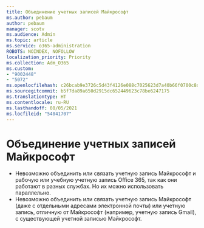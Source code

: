 ```yaml
---
title: Объединение учетных записей Майкрософт
ms.author: pebaum
author: pebaum
manager: scotv
ms.audience: Admin
ms.topic: article
ms.service: o365-administration
ROBOTS: NOINDEX, NOFOLLOW
localization_priority: Priority
ms.collection: Adm_O365
ms.custom:
- "9002448"
- "5072"
ms.openlocfilehash: c26bcab9e3726c5d43f4126e088c7025623d7a40b66f0700c8d5e7edf1261986
ms.sourcegitcommit: b5f7da89a650d2915dc652449623c78be6247175
ms.translationtype: HT
ms.contentlocale: ru-RU
ms.lasthandoff: 08/05/2021
ms.locfileid: "54041707"
---
```

# <a name="merge-microsoft-accounts"></a>Объединение учетных записей Майкрософт

- Невозможно объединить или связать учетную запись Майкрософт и рабочую или учебную учетную запись Office 365, так как они работают в разных службах. Но их можно использовать параллельно.
- Невозможно объединить или связать учетную запись Майкрософт (даже с отдельными адресами электронной почты) или учетную запись, отличную от Майкрософт (например, учетную запись Gmail), с существующей учетной записью Майкрософт.
